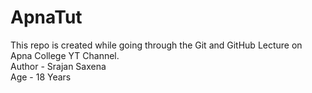 # ApnaTut
This repo is created while going through the Git and GitHub Lecture on Apna College YT Channel.
<br>
Author - Srajan Saxena 
<br>
Age - 18 Years
